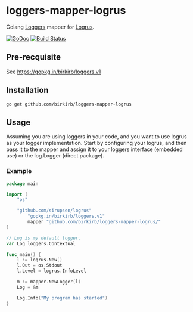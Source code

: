 # loggers-mapper-logrus
Golang [Loggers](https://gopkg.in/birkirb/loggers.v1) mapper for [Logrus](https://github.com/sirupsen/logrus).

[![GoDoc](https://godoc.org/github.com/birkirb/loggers-mapper-logrus?status.svg)](https://godoc.org/github.com/birkirb/loggers-mapper-logrus)
[![Build Status](https://travis-ci.org/birkirb/loggers-mapper-logrus.svg?branch=master)](http://travis-ci.org/birkirb/loggers-mapper-logrus)

## Pre-recquisite

See https://gopkg.in/birkirb/loggers.v1

## Installation

    go get github.com/birkirb/loggers-mapper-logrus

## Usage

Assuming you are using loggers in your code, and you want to use logrus as your logger implementation. Start by configuring your logrus, and then pass it to the mapper and assign it to your loggers interface (embedded use) or the log.Logger (direct package).

### Example

```Go
package main

import (
	"os"

	"github.com/sirupsen/logrus"
        "gopkg.in/birkirb/loggers.v1"
        mapper "github.com/birkirb/loggers-mapper-logrus/"
)

// Log is my default logger.
var Log loggers.Contextual

func main() {
	l := logrus.New()
	l.Out = os.Stdout
	l.Level = logrus.InfoLevel

	m := mapper.NewLogger(l)
	Log = &m

	Log.Info("My program has started")
}
```
